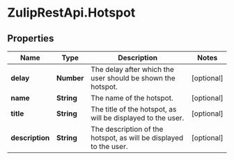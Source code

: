 # ZulipRestApi.Hotspot

## Properties

Name | Type | Description | Notes
------------ | ------------- | ------------- | -------------
**delay** | **Number** | The delay after which the user should be shown the hotspot.  | [optional] 
**name** | **String** | The name of the hotspot.  | [optional] 
**title** | **String** | The title of the hotspot, as will be displayed to the user.  | [optional] 
**description** | **String** | The description of the hotspot, as will be displayed to the user.  | [optional] 


